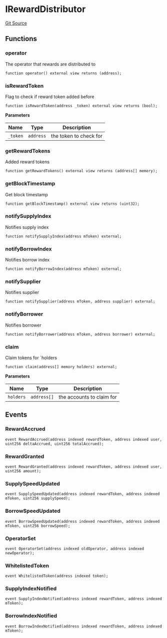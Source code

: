 # IRewardDistributor
[Git Source](https://github.com/malda-protocol/malda-lending/blob/157d7bccdcadcb7388d89b00ec47106a82e67e78/src\interfaces\IRewardDistributor.sol)


## Functions
### operator

The operator that rewards are distributed to


```solidity
function operator() external view returns (address);
```

### isRewardToken

Flag to check if reward token added before


```solidity
function isRewardToken(address _token) external view returns (bool);
```
**Parameters**

|Name|Type|Description|
|----|----|-----------|
|`_token`|`address`|the token to check for|


### getRewardTokens

Added reward tokens


```solidity
function getRewardTokens() external view returns (address[] memory);
```

### getBlockTimestamp

Get block timestamp


```solidity
function getBlockTimestamp() external view returns (uint32);
```

### notifySupplyIndex

Notifies supply index


```solidity
function notifySupplyIndex(address mToken) external;
```

### notifyBorrowIndex

Notifies borrow index


```solidity
function notifyBorrowIndex(address mToken) external;
```

### notifySupplier

Notifies supplier


```solidity
function notifySupplier(address mToken, address supplier) external;
```

### notifyBorrower

Notifies borrower


```solidity
function notifyBorrower(address mToken, address borrower) external;
```

### claim

Claim tokens for `holders


```solidity
function claim(address[] memory holders) external;
```
**Parameters**

|Name|Type|Description|
|----|----|-----------|
|`holders`|`address[]`|the accounts to claim for|


## Events
### RewardAccrued

```solidity
event RewardAccrued(address indexed rewardToken, address indexed user, uint256 deltaAccrued, uint256 totalAccrued);
```

### RewardGranted

```solidity
event RewardGranted(address indexed rewardToken, address indexed user, uint256 amount);
```

### SupplySpeedUpdated

```solidity
event SupplySpeedUpdated(address indexed rewardToken, address indexed mToken, uint256 supplySpeed);
```

### BorrowSpeedUpdated

```solidity
event BorrowSpeedUpdated(address indexed rewardToken, address indexed mToken, uint256 borrowSpeed);
```

### OperatorSet

```solidity
event OperatorSet(address indexed oldOperator, address indexed newOperator);
```

### WhitelistedToken

```solidity
event WhitelistedToken(address indexed token);
```

### SupplyIndexNotified

```solidity
event SupplyIndexNotified(address indexed rewardToken, address indexed mToken);
```

### BorrowIndexNotified

```solidity
event BorrowIndexNotified(address indexed rewardToken, address indexed mToken);
```


